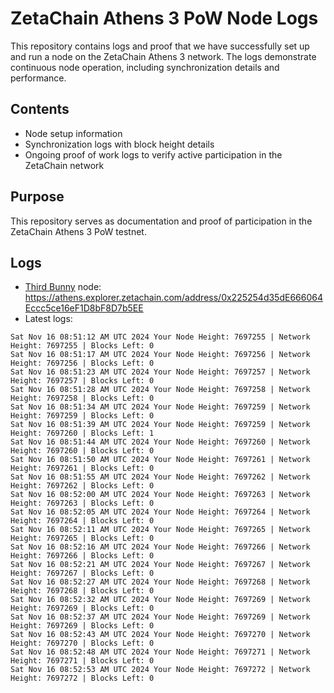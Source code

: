 # ZetaChain Athens 3 PoW Node Logs
This repository contains logs and proof that we have successfully set up and run a node on the ZetaChain Athens 3 network. The logs demonstrate continuous node operation, including synchronization details and performance.

## Contents
- Node setup information
- Synchronization logs with block height details
- Ongoing proof of work logs to verify active participation in the ZetaChain network

## Purpose
This repository serves as documentation and proof of participation in the ZetaChain Athens 3 PoW testnet.

## Logs

- [Third Bunny](https://thirdbunny.xyz/) node: https://athens.explorer.zetachain.com/address/0x225254d35dE666064Eccc5ce16eF1D8bF8D7b5EE
- Latest logs:
```
Sat Nov 16 08:51:12 AM UTC 2024 Your Node Height: 7697255 | Network Height: 7697255 | Blocks Left: 0
Sat Nov 16 08:51:17 AM UTC 2024 Your Node Height: 7697256 | Network Height: 7697256 | Blocks Left: 0
Sat Nov 16 08:51:23 AM UTC 2024 Your Node Height: 7697257 | Network Height: 7697257 | Blocks Left: 0
Sat Nov 16 08:51:28 AM UTC 2024 Your Node Height: 7697258 | Network Height: 7697258 | Blocks Left: 0
Sat Nov 16 08:51:34 AM UTC 2024 Your Node Height: 7697259 | Network Height: 7697259 | Blocks Left: 0
Sat Nov 16 08:51:39 AM UTC 2024 Your Node Height: 7697259 | Network Height: 7697260 | Blocks Left: 1
Sat Nov 16 08:51:44 AM UTC 2024 Your Node Height: 7697260 | Network Height: 7697260 | Blocks Left: 0
Sat Nov 16 08:51:50 AM UTC 2024 Your Node Height: 7697261 | Network Height: 7697261 | Blocks Left: 0
Sat Nov 16 08:51:55 AM UTC 2024 Your Node Height: 7697262 | Network Height: 7697262 | Blocks Left: 0
Sat Nov 16 08:52:00 AM UTC 2024 Your Node Height: 7697263 | Network Height: 7697263 | Blocks Left: 0
Sat Nov 16 08:52:05 AM UTC 2024 Your Node Height: 7697264 | Network Height: 7697264 | Blocks Left: 0
Sat Nov 16 08:52:11 AM UTC 2024 Your Node Height: 7697265 | Network Height: 7697265 | Blocks Left: 0
Sat Nov 16 08:52:16 AM UTC 2024 Your Node Height: 7697266 | Network Height: 7697266 | Blocks Left: 0
Sat Nov 16 08:52:21 AM UTC 2024 Your Node Height: 7697267 | Network Height: 7697267 | Blocks Left: 0
Sat Nov 16 08:52:27 AM UTC 2024 Your Node Height: 7697268 | Network Height: 7697268 | Blocks Left: 0
Sat Nov 16 08:52:32 AM UTC 2024 Your Node Height: 7697269 | Network Height: 7697269 | Blocks Left: 0
Sat Nov 16 08:52:37 AM UTC 2024 Your Node Height: 7697269 | Network Height: 7697269 | Blocks Left: 0
Sat Nov 16 08:52:43 AM UTC 2024 Your Node Height: 7697270 | Network Height: 7697270 | Blocks Left: 0
Sat Nov 16 08:52:48 AM UTC 2024 Your Node Height: 7697271 | Network Height: 7697271 | Blocks Left: 0
Sat Nov 16 08:52:53 AM UTC 2024 Your Node Height: 7697272 | Network Height: 7697272 | Blocks Left: 0
```
